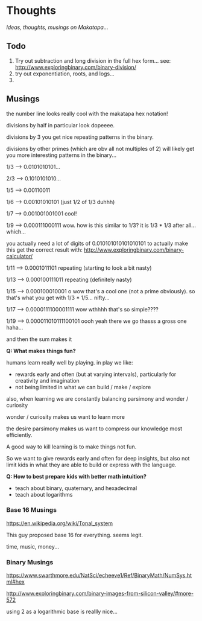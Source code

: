 # Thoughts

_Ideas, thoughts, musings on Makatapa..._


## Todo

1. Try out subtraction and long division in the full hex form... see: http://www.exploringbinary.com/binary-division/
2. try out exponentiation, roots, and logs...
3. 




## Musings

the number line looks really cool with the makatapa hex notation!

divisions by half in particular look dopeeee.

divisions by 3 you get nice repeating patterns in the binary.

divisions by other primes (which are obv all not multiples of 2) will likely get you more interesting patterns in the binary...

1/3 --> 0.0101010101...

2/3 --> 0.1010101010...

1/5 --> 0.00110011

1/6 --> 0.00101010101 (just 1/2 of 1/3 duhhh)

1/7 --> 0.001001001001 cool!

1/9 --> 0.000111000111 wow. how is this similar to 1/3? it is 1/3 * 1/3 after all... which...

you actually need a lot of digits of 0.010101010101010101 to actually make this get the correct result with: http://www.exploringbinary.com/binary-calculator/

1/11 --> 0.0001011101 repeating (starting to look a bit nasty)

1/13 --> 0.000100111011 repeating (definitely nasty)

1/15 --> 0.000100010001 o wow that's a cool one (not a prime obviously). so that's what you get with 1/3 * 1/5... nifty...

1/17 --> 0.0000111100001111 wow wthhhh that's so simple???? 

1/19 --> 0.000011010111100101 oooh yeah there we go thasss a gross one haha...


and then the sum makes it 





**Q: What makes things fun?**

humans learn really well by playing. in play we like:

* rewards early and often (but at varying intervals), particularly for creativity and imagination
* not being limited in what we can build / make / explore

also, when learning we are constantly balancing parsimony and wonder / curiosity

wonder / curiosity makes us want to learn more

the desire parsimony makes us want to compress our knowledge most efficiently.

A good way to kill learning is to make things not fun.

So we want to give rewards early and often for deep insights, but also not limit kids in what they are able to build or express with the language.

**Q: How to best prepare kids with better math intuition?**

* teach about binary, quaternary, and hexadecimal
* teach about logarithms


### Base 16 Musings

https://en.wikipedia.org/wiki/Tonal_system

This guy proposed base 16 for everything. seems legit.

time, music, money...


### Binary Musings

https://www.swarthmore.edu/NatSci/echeeve1/Ref/BinaryMath/NumSys.html#hex

http://www.exploringbinary.com/binary-images-from-silicon-valley/#more-572

using 2 as a logarithmic base is reallly nice...







